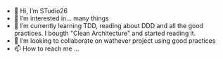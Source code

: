 - 👋 Hi, I’m STudio26
- 👀 I’m interested in... many things
- 🌱 I’m currently learning TDD, reading about DDD and all the good practices. I bougth "Clean Architecture" and started reading it.
- 💞️ I’m looking to collaborate on wathever project using good practices
- 📫 How to reach me ...

<!---
STudio26/STudio26 is a ✨ special ✨ repository because its `README.md` (this file) appears on your GitHub profile.
You can click the Preview link to take a look at your changes.
--->
